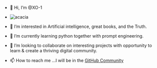 - 👋 Hi, I’m @XO-1
- ![acacia](https://github.com/XO-1/XO-1/assets/160923380/a2a9627c-fee0-4003-bd4a-c72822e7f37a)

- 👀 I’m interested in Artificial intelligence, great books, and the Truth.
- 🌱 I’m currently learning python together with prompt engineering.
- 💞️ I’m looking to collaborate on interesting projects with opportunity to learn & create a thriving digital community.
- 📫 How to reach me ...I will be in the [GitHub Community](https://github.com/community) 


<!---
XO-1/XO-1 is a ✨ special ✨ repository because its `README.md` (this file) appears on your GitHub profile.
You can click the Preview link to take a look at your changes.
--->
